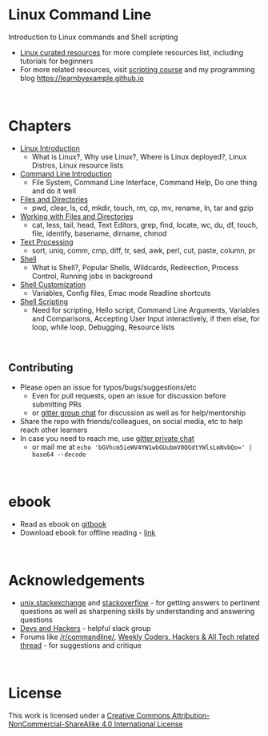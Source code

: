 # <a name="linux-command-line"></a>Linux Command Line

Introduction to Linux commands and Shell scripting

* [Linux curated resources](https://github.com/learnbyexample/scripting_course/blob/master/Linux_curated_resources.md) for more complete resources list, including tutorials for beginners
* For more related resources, visit [scripting course](https://github.com/learnbyexample/scripting_course) and my programming blog https://learnbyexample.github.io

<br>

# <a name="chapters"></a>Chapters

* [Linux Introduction](./Linux_Introduction.md)
  * What is Linux?, Why use Linux?, Where is Linux deployed?, Linux Distros, Linux resource lists
* [Command Line Introduction](./Command_Line_Introduction.md)
  * File System, Command Line Interface, Command Help, Do one thing and do it well
* [Files and Directories](./Files_and_Directories.md)
  * pwd, clear, ls, cd, mkdir, touch, rm, cp, mv, rename, ln, tar and gzip
* [Working with Files and Directories](./Working_with_Files_and_Directories.md)
  * cat, less, tail, head, Text Editors, grep, find, locate, wc, du, df, touch, file, identify, basename, dirname, chmod
* [Text Processing](./Text_Processing.md)
  * sort, uniq, comm, cmp, diff, tr, sed, awk, perl, cut, paste, column, pr
* [Shell](./Shell.md)
  * What is Shell?, Popular Shells, Wildcards, Redirection, Process Control, Running jobs in background
* [Shell Customization](./Shell_Customization.md)
  * Variables, Config files, Emac mode Readline shortcuts
* [Shell Scripting](./Shell_Scripting.md)
  * Need for scripting, Hello script, Command Line Arguments, Variables and Comparisons, Accepting User Input interactively, if then else, for loop, while loop, Debugging, Resource lists

<br>

## <a name="contributing"></a>Contributing

* Please open an issue for typos/bugs/suggestions/etc
    * Even for pull requests, open an issue for discussion before submitting PRs
    * or [gitter group chat](https://gitter.im/learnbyexample/scripting_course) for discussion as well as for help/mentorship
* Share the repo with friends/colleagues, on social media, etc to help reach other learners
* In case you need to reach me, use [gitter private chat](https://gitter.im/learnbyexample)
    * or mail me at `echo 'bGVhcm5ieWV4YW1wbGUubmV0QGdtYWlsLmNvbQo=' | base64 --decode`

<br>

# <a name="ebook"></a>ebook

* Read as ebook on [gitbook](https://learnbyexample.gitbooks.io/linux-command-line/content/index.html)
* Download ebook for offline reading - [link](https://www.gitbook.com/book/learnbyexample/linux-command-line/details)

<br>

# <a name="acknowledgements"></a>Acknowledgements

* [unix.stackexchange](https://unix.stackexchange.com/) and [stackoverflow](https://stackoverflow.com/) - for getting answers to pertinent questions as well as sharpening skills by understanding and answering questions
* [Devs and Hackers](http://devup.in/) - helpful slack group
* Forums like [/r/commandline/](https://www.reddit.com/r/commandline/), [Weekly Coders, Hackers & All Tech related thread](https://www.reddit.com/r/india/search?q=Weekly+Coders%2C+Hackers+%26+All+Tech+related+thread+author%3Aavinassh&amp;restrict_sr=on&amp;sort=new&amp;t=all) - for suggestions and critique

<br>

# <a name="license"></a>License

This work is licensed under a [Creative Commons Attribution-NonCommercial-ShareAlike 4.0 International License](https://creativecommons.org/licenses/by-nc-sa/4.0/)

